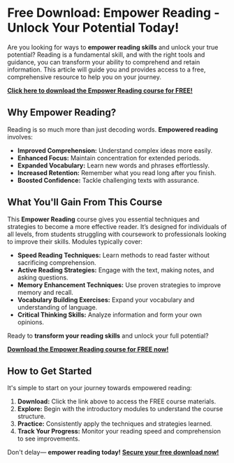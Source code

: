 # Free Download: Empower Reading - Unlock Your Potential Today!

Are you looking for ways to **empower reading skills** and unlock your true potential? Reading is a fundamental skill, and with the right tools and guidance, you can transform your ability to comprehend and retain information.  This article will guide you and provides access to a free, comprehensive resource to help you on your journey.

[**Click here to download the Empower Reading course for FREE!**](https://udemywork.com/empower-reading)

## Why Empower Reading?

Reading is so much more than just decoding words. **Empowered reading** involves:

*   **Improved Comprehension:** Understand complex ideas more easily.
*   **Enhanced Focus:** Maintain concentration for extended periods.
*   **Expanded Vocabulary:** Learn new words and phrases effortlessly.
*   **Increased Retention:** Remember what you read long after you finish.
*   **Boosted Confidence:** Tackle challenging texts with assurance.

## What You'll Gain From This Course

This **Empower Reading** course gives you essential techniques and strategies to become a more effective reader. It’s designed for individuals of all levels, from students struggling with coursework to professionals looking to improve their skills. Modules typically cover:

*   **Speed Reading Techniques:** Learn methods to read faster without sacrificing comprehension.
*   **Active Reading Strategies:** Engage with the text, making notes, and asking questions.
*   **Memory Enhancement Techniques:** Use proven strategies to improve memory and recall.
*   **Vocabulary Building Exercises:** Expand your vocabulary and understanding of language.
*   **Critical Thinking Skills:** Analyze information and form your own opinions.

Ready to **transform your reading skills** and unlock your full potential?

[**Download the Empower Reading course for FREE now!**](https://udemywork.com/empower-reading)

## How to Get Started

It's simple to start on your journey towards empowered reading:

1.  **Download:** Click the link above to access the FREE course materials.
2.  **Explore:** Begin with the introductory modules to understand the course structure.
3.  **Practice:** Consistently apply the techniques and strategies learned.
4.  **Track Your Progress:** Monitor your reading speed and comprehension to see improvements.

Don't delay— **empower reading today!** [**Secure your free download now!**](https://udemywork.com/empower-reading)
